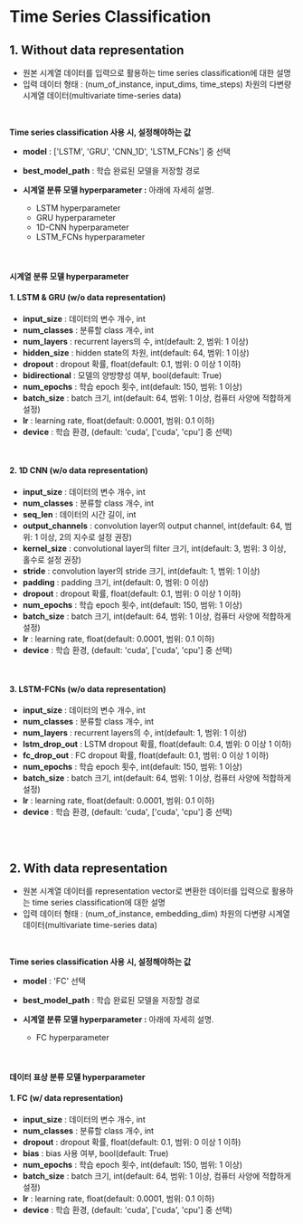 # Time Series Classification

## 1. Without data representation

- 원본 시계열 데이터를 입력으로 활용하는 time series classification에 대한 설명
- 입력 데이터 형태 : (num_of_instance, input_dims, time_steps) 차원의 다변량 시계열 데이터(multivariate time-series data)
<br>

**Time series classification 사용 시, 설정해야하는 값**
* **model** : ['LSTM', 'GRU', 'CNN_1D', 'LSTM_FCNs'] 중 선택
* **best_model_path** : 학습 완료된 모델을 저장할 경로

* **시계열 분류 모델 hyperparameter :** 아래에 자세히 설명.
  * LSTM hyperparameter 
  * GRU hyperparameter 
  * 1D-CNN hyperparameter
  * LSTM_FCNs hyperparameter
<br>

#### 시계열 분류 모델 hyperparameter <br>

#### 1. LSTM & GRU (w/o data representation)
- **input_size** : 데이터의 변수 개수, int
- **num_classes** : 분류할 class 개수, int
- **num_layers** : recurrent layers의 수, int(default: 2, 범위: 1 이상)
- **hidden_size** : hidden state의 차원, int(default: 64, 범위: 1 이상)
- **dropout** : dropout 확률, float(default: 0.1, 범위: 0 이상 1 이하)
- **bidirectional** : 모델의 양방향성 여부, bool(default: True)
- **num_epochs** : 학습 epoch 횟수, int(default: 150, 범위: 1 이상)
- **batch_size** : batch 크기, int(default: 64, 범위: 1 이상, 컴퓨터 사양에 적합하게 설정)
- **lr** : learning rate, float(default: 0.0001, 범위: 0.1 이하)
- **device** : 학습 환경, (default: 'cuda', ['cuda', 'cpu'] 중 선택)
<br>

#### 2. 1D CNN (w/o data representation)
- **input_size** : 데이터의 변수 개수, int
- **num_classes** : 분류할 class 개수, int
- **seq_len** : 데이터의 시간 길이, int
- **output_channels** : convolution layer의 output channel, int(default: 64, 범위: 1 이상, 2의 지수로 설정 권장)
- **kernel_size** : convolutional layer의 filter 크기, int(default: 3, 범위: 3 이상, 홀수로 설정 권장)
- **stride** : convolution layer의 stride 크기, int(default: 1, 범위: 1 이상)
- **padding** : padding 크기, int(default: 0, 범위: 0 이상)
- **dropout** : dropout 확률, float(default: 0.1, 범위: 0 이상 1 이하)
- **num_epochs** : 학습 epoch 횟수, int(default: 150, 범위: 1 이상)
- **batch_size** : batch 크기, int(default: 64, 범위: 1 이상, 컴퓨터 사양에 적합하게 설정)
- **lr** : learning rate, float(default: 0.0001, 범위: 0.1 이하)
- **device** : 학습 환경, (default: 'cuda', ['cuda', 'cpu'] 중 선택)
<br>

#### 3.	LSTM-FCNs (w/o data representation)
- **input_size** : 데이터의 변수 개수, int
- **num_classes** : 분류할 class 개수, int
- **num_layers** : recurrent layers의 수, int(default: 1, 범위: 1 이상)
- **lstm_drop_out** : LSTM dropout 확률, float(default: 0.4, 범위: 0 이상 1 이하)
- **fc_drop_out** : FC dropout 확률, float(default: 0.1, 범위: 0 이상 1 이하)
- **num_epochs** : 학습 epoch 횟수, int(default: 150, 범위: 1 이상)
- **batch_size** : batch 크기, int(default: 64, 범위: 1 이상, 컴퓨터 사양에 적합하게 설정)
- **lr** : learning rate, float(default: 0.0001, 범위: 0.1 이하)
- **device** : 학습 환경, (default: 'cuda', ['cuda', 'cpu'] 중 선택)
 

<br><br>
## 2. With data representation
- 원본 시계열 데이터를 representation vector로 변환한 데이터를 입력으로 활용하는 time series classification에 대한 설명
- 입력 데이터 형태 : (num_of_instance, embedding_dim) 차원의 다변량 시계열 데이터(multivariate time-series data)
<br>

**Time series classification 사용 시, 설정해야하는 값**
* **model** : 'FC' 선택
* **best_model_path** : 학습 완료된 모델을 저장할 경로

* **시계열 분류 모델 hyperparameter :** 아래에 자세히 설명.
  * FC hyperparameter 
<br>

#### 데이터 표상 분류 모델 hyperparameter <br>

#### 1. FC (w/ data representation)
- **input_size** : 데이터의 변수 개수, int
- **num_classes** : 분류할 class 개수, int
- **dropout** : dropout 확률, float(default: 0.1, 범위: 0 이상 1 이하)
- **bias** : bias 사용 여부, bool(default: True)
- **num_epochs** : 학습 epoch 횟수, int(default: 150, 범위: 1 이상)
- **batch_size** : batch 크기, int(default: 64, 범위: 1 이상, 컴퓨터 사양에 적합하게 설정)
- **lr** : learning rate, float(default: 0.0001, 범위: 0.1 이하)
- **device** : 학습 환경, (default: 'cuda', ['cuda', 'cpu'] 중 선택)
<br>
